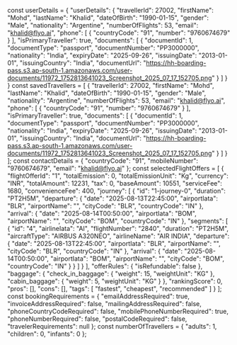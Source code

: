   const userDetails = {
      "userDetails": {
        "travellerId": 27002,
        "firstName": "Mohd",
        "lastName": "Khalid",
        "dateOfBirth": "1990-01-15",
        "gender": "Male",
        "nationality": "Argentine",
        "numberOfFlights": 53,
        "email": "khalid@flyo.ai",
        "phone": [
          {
            "countryCode": "91",
            "number": "9760674679"
          }
        ],
        "isPrimaryTraveller": true,
        "documents": [
          {
            "documentId": 1,
            "documentType": "passport",
            "documentNumber": "PP3000000",
            "nationality": "India",
            "expiryDate": "2025-09-26",
            "issuingDate": "2013-01-01",
            "issuingCountry": "India",
            "documentUrl": "https://hh-boarding-pass.s3.ap-south-1.amazonaws.com/user-documents/11972_1752813641023_Screenshot_2025_07_17_152705.png"
          }
        ]
      }
  }
  const savedTravellers = [
        {
          "travellerId": 27002,
          "firstName": "Mohd",
          "lastName": "Khalid",
          "dateOfBirth": "1990-01-15",
          "gender": "Male",
          "nationality": "Argentine",
          "numberOfFlights": 53,
          "email": "khalid@flyo.ai",
          "phone": [
            {
              "countryCode": "91",
              "number": "9760674679"
            }
          ],
          "isPrimaryTraveller": true,
          "documents": [
            {
              "documentId": 1,
              "documentType": "passport",
              "documentNumber": "PP3000000",
              "nationality": "India",
              "expiryDate": "2025-09-26",
              "issuingDate": "2013-01-01",
              "issuingCountry": "India",
              "documentUrl": "https://hh-boarding-pass.s3.ap-south-1.amazonaws.com/user-documents/11972_1752813641023_Screenshot_2025_07_17_152705.png"
            }
          ]
        }
      ];
  const contactDetails = {
        "countryCode": "91",
        "mobileNumber": "9760674679",
        "email": "khalid@flyo.ai"
      };
  const selectedFlightOffers = [
        {
          "flightOfferId": "1",
          "totalEmission": 0,
          "totalEmissionUnit": "Kg",
          "currency": "INR",
          "totalAmount": 12231,
          "tax": 0,
          "baseAmount": 10551,
          "serviceFee": 1680,
          "convenienceFee": 400,
          "journey": [
            {
              "id": "1-journey-0",
              "duration": "PT2H5M",
              "departure": {
                "date": "2025-08-13T22:45:00",
                "airportIata": "BLR",
                "airportName": "",
                "cityCode": "BLR",
                "countryCode": "IN"
              },
              "arrival": {
                "date": "2025-08-14T00:50:00",
                "airportIata": "BOM",
                "airportName": "",
                "cityCode": "BOM",
                "countryCode": "IN"
              },
              "segments": [
                {
                  "id": "4",
                  "airlineIata": "AI",
                  "flightNumber": "2840",
                  "duration": "PT2H5M",
                  "aircraftType": "AIRBUS A320NEO",
                  "airlineName": "AIR INDIA",
                  "departure": {
                    "date": "2025-08-13T22:45:00",
                    "airportIata": "BLR",
                    "airportName": "",
                    "cityCode": "BLR",
                    "countryCode": "IN"
                  },
                  "arrival": {
                    "date": "2025-08-14T00:50:00",
                    "airportIata": "BOM",
                    "airportName": "",
                    "cityCode": "BOM",
                    "countryCode": "IN"
                  }
                }
              ]
            }
          ],
          "offerRules": {
            "isRefundable": false
          },
          "baggage": {
            "check_in_baggage": {
              "weight": 15,
              "weightUnit": "KG"
            },
            "cabin_baggage": {
              "weight": 5,
              "weightUnit": "KG"
            }
          },
          "rankingScore": 0,
          "pros": [],
          "cons": [],
          "tags": [
            "fastest",
            "cheapest",
            "recommended"
          ]
        }
      ];
  const bookingRequirements = {
    "emailAddressRequired": true,
    "invoiceAddressRequired": false,
    "mailingAddressRequired": false,
    "phoneCountryCodeRequired": false,
    "mobilePhoneNumberRequired": true,
    "phoneNumberRequired": false,
    "postalCodeRequired": false,
    "travelerRequirements": null
  };
  const numberOfTravellers = {
    "adults": 1,
    "children": 0,
    "infants": 0
  };